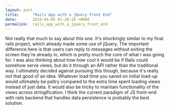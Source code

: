 ```yaml
---
layout: post
title:      "Rails App with a jQuery Front End"
date:       2019-04-05 01:20:10 +0000
permalink:  rails_app_with_a_jquery_front_end
---
```



Not really that much to say about this one. It's shockingly similar to my final rails project, which already made some use of jQuery. The important difference here is that users can reply to messages without exiting the screen they're already in, which is pretty much the core of what I was going for. I was also thinking about how how cool it would be if Rails could somehow serve views, but do it through an API rather than the traditional way. I ultimately decided against pursuing this though, because it's really not that good of an idea. Whatever load time you saved on initial load-up would ultimately be paltry compared to the extra time spent loading views instead of just data. It would also be tricky to maintain functionality of the views across stringification. I think the current paradigm of JS front-end with rails backend that handles data persistence is probably the best solution. 
